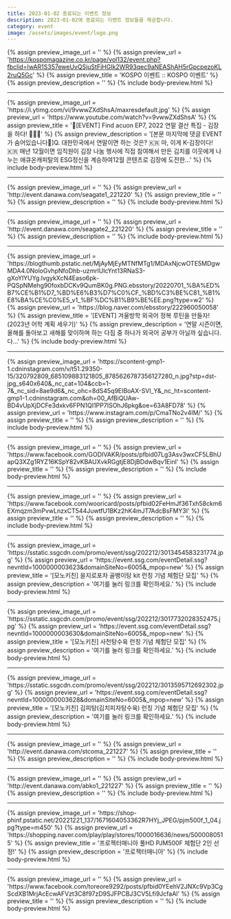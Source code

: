 ```yaml
---
title: 2023-01-02 종료되는 이벤트 정보
description: 2023-01-02에 종료되는 이벤트 정보들을 제공합니다.
category: event
image: /assets/images/event/logo.png
---
```

{% assign preview_image_url = '' %}
{% assign preview_url = 'https://kospomagazine.co.kr/page/vol132/event.php?fbclid=IwAR1S357eweUvQSjuStFiHGIk2WR93qec9aNEAShAH5rGpcpezoKL2ruQ5Gc' %}
{% assign preview_title = 'KOSPO 이벤트 :: KOSPO 이벤트' %}
{% assign preview_description = '' %}
{% include body-preview.html %}
<hr>{% assign preview_image_url = 'https://i.ytimg.com/vi/9vwwZXdShsA/maxresdefault.jpg' %}
{% assign preview_url = 'https://www.youtube.com/watch?v=9vwwZXdShsA' %}
{% assign preview_title = '🎁[EVENT] Find acuon EP7, 2022 연말 결산 특집 - 김장을 하다! 🥬🇰🇷' %}
{% assign preview_description = '[본문 마지막에 댓글 EVENT가 숨어있습니다🙌]Q. 대한민국에서 연말이면 하는 것은? 🇰🇷 마, 이게 K-김장이다! 🇰🇷 매년 12월이면 임직원이 김장 나눔 행사에 직접 참여해서 만든 김치를 이웃에게 나누는 애큐온캐피탈의 ESG정신을 계승하여12월 콘텐츠로 김장에 도전한...' %}
{% include body-preview.html %}
<hr>{% assign preview_image_url = '' %}
{% assign preview_url = 'http://event.danawa.com/seagate1_221220' %}
{% assign preview_title = '' %}
{% assign preview_description = '' %}
{% include body-preview.html %}
<hr>{% assign preview_image_url = '' %}
{% assign preview_url = 'http://event.danawa.com/seagate2_221220' %}
{% assign preview_title = '' %}
{% assign preview_description = '' %}
{% include body-preview.html %}
<hr>{% assign preview_image_url = 'https://blogthumb.pstatic.net/MjAyMjEyMTNfMTg1/MDAxNjcwOTE5MDgwMDA4.0NoloGvhpNfoDhb-uzmrlUlcYnt13RNaS3-gXoYlYUYg.lvgykXcN4Easo6pk-PQSpNMehg90foxbDCKv9QumBK0g.PNG.ebsstory/20220701_%BA%ED%B7%CE%B1%D7_%BD%E6%B3%D7%C0%CF_%BD%C3%BE%C81_%B1%E8%BA%CE%C0%E5_v1_%BF%DC%B1%B9%BE%EE.png?type=w2' %}
{% assign preview_url = 'https://blog.naver.com/ebsstory/222960050058' %}
{% assign preview_title = '[EVENT] 겨울방학 외국어 정복 루틴을 만들자! (2023년 어학 계획 세우기)' %}
{% assign preview_description = '연말 시즌이면, 올해를 돌아보고 새해를 맞이하며 하는 다짐 중 하나가 외국어 공부가 아닐까 싶습니다. 다...' %}
{% include body-preview.html %}
<hr>{% assign preview_image_url = 'https://scontent-gmp1-1.cdninstagram.com/v/t51.29350-15/320792809_685109883121805_8785626787356127280_n.jpg?stp=dst-jpg_s640x640&amp;_nc_cat=104&amp;ccb=1-7&amp;_nc_sid=8ae9d6&amp;_nc_ohc=8dS45q9ElBoAX-SVl_Y&amp;_nc_ht=scontent-gmp1-1.cdninstagram.com&amp;oh=00_AfBiQUAw-BD4vUpXjDCFe3dxkv6FPN1QI1PP7ISOhJ6pkg&amp;oe=63A8FD78' %}
{% assign preview_url = 'https://www.instagram.com/p/CmaTNo2v4IM/' %}
{% assign preview_title = '' %}
{% assign preview_description = '' %}
{% include body-preview.html %}
<hr>{% assign preview_image_url = '' %}
{% assign preview_url = 'https://www.facebook.com/GODIVAKR/posts/pfbid07Lg3Asv3wxCF5LBhUapQ3XZg1RYZ16KSpY82vKBAUXvkRGgtjE8DjBDdwBqv1Einl' %}
{% assign preview_title = '' %}
{% assign preview_description = '' %}
{% include body-preview.html %}
<hr>{% assign preview_image_url = '' %}
{% assign preview_url = 'https://www.facebook.com/wooricard/posts/pfbid02FeHmJf36Txh58ckm6EXmqzm3mPvwLnzxCT544JuwtfU1BKz2hK4mJT7AdcBsFMY3l' %}
{% assign preview_title = '' %}
{% assign preview_description = '' %}
{% include body-preview.html %}
<hr>{% assign preview_image_url = 'https://sstatic.ssgcdn.com/promo/event/ssg/202212/3013454583231774.jpg' %}
{% assign preview_url = 'https://event.ssg.com/eventDetail.ssg?nevntId=1000000003623&domainSiteNo=6005&_mpop=new' %}
{% assign preview_title = '[모노키친] 을지로포차 골뱅이탕 kit 런칭 기념 체험단 모집' %}
{% assign preview_description = '여기를 눌러 링크를 확인하세요.' %}
{% include body-preview.html %}
<hr>{% assign preview_image_url = 'https://sstatic.ssgcdn.com/promo/event/ssg/202212/3017732028352475.jpg' %}
{% assign preview_url = 'https://event.ssg.com/eventDetail.ssg?nevntId=1000000003630&domainSiteNo=6005&_mpop=new' %}
{% assign preview_title = '[모노키친] 사천탕수육 런칭 기념 체험단 모집' %}
{% assign preview_description = '여기를 눌러 링크를 확인하세요.' %}
{% include body-preview.html %}
<hr>{% assign preview_image_url = 'https://sstatic.ssgcdn.com/promo/event/ssg/202212/3013595712692302.jpg' %}
{% assign preview_url = 'https://event.ssg.com/eventDetail.ssg?nevntId=1000000003628&domainSiteNo=6005&_mpop=new' %}
{% assign preview_title = '[모노키친] 김피탕(김치피자탕수육) 런칭 기념 체험단 모집' %}
{% assign preview_description = '여기를 눌러 링크를 확인하세요.' %}
{% include body-preview.html %}
<hr>{% assign preview_image_url = '' %}
{% assign preview_url = 'http://event.danawa.com/stcoma_221227' %}
{% assign preview_title = '' %}
{% assign preview_description = '' %}
{% include body-preview.html %}
<hr>{% assign preview_image_url = '' %}
{% assign preview_url = 'http://event.danawa.com/abko1_221227' %}
{% assign preview_title = '' %}
{% assign preview_description = '' %}
{% include body-preview.html %}
<hr>{% assign preview_image_url = 'https://shop-phinf.pstatic.net/20221221_137/1671604053362R7HYj_JPEG/pjm500f_1_04.jpg?type=m450' %}
{% assign preview_url = 'https://shopping.naver.com/play/play/stores/1000016636/news/5000080515' %}
{% assign preview_title = '프로젝터매니아 풀HD PJM500F 체험단 2인 선정!' %}
{% assign preview_description = '프로젝터매니아' %}
{% include body-preview.html %}
<hr>{% assign preview_image_url = '' %}
{% assign preview_url = 'https://www.facebook.com/toreore9292/posts/pfbid0YEehV2JNXc9Vp3CgScdXB1MrjAcEcwAFVzt3C8f97zD9SJFPCBJ3CV5Lfi9JcfaAl' %}
{% assign preview_title = '' %}
{% assign preview_description = '' %}
{% include body-preview.html %}